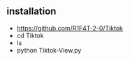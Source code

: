 ## installation

   -   https://github.com/R1F4T-2-0/Tiktok
   -   cd Tiktok 
   -   ls
   -   python Tiktok-View.py
